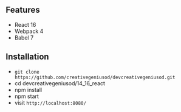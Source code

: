 ## Features

* React 16
* Webpack 4
* Babel 7

## Installation

* `git clone https://github.com/creativegeniusod/devcreativegeniusod.git`
* cd devcreativegeniusod/14_16_react
* npm install
* npm start
* visit `http://localhost:8080/`
